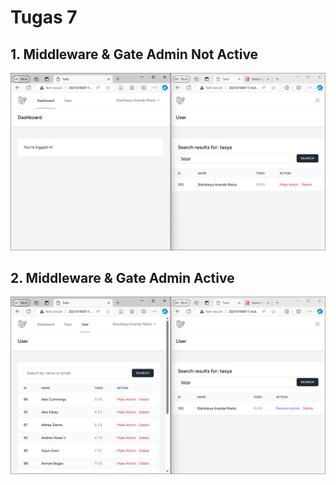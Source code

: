 # Tugas 7

## 1. Middleware & Gate Admin Not Active

![alt text](image-17.png)

## 2. Middleware & Gate Admin Active

![alt text](image-18.png)
